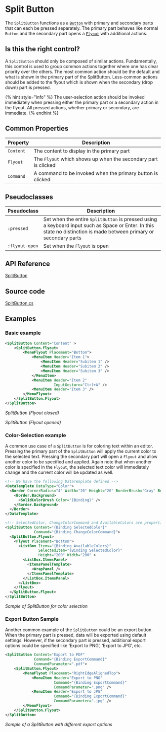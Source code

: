 # Split Button

The `SplitButton` functions as a [`Button`](https://docs.avaloniaui.net/docs/controls/button) with primary and secondary parts that can each be pressed separately. The primary part behaves like normal `Button` and the secondary part opens a [`Flyout`](https://docs.avaloniaui.net/docs/controls/flyouts) with additional actions.

## Is this the right control?

A `SplitButton` should only be composed of similar actions. Fundamentally, this control is used to group common actions together where one has clear priority over the others. The most common action should be the default and what is shown in the primary part of the SplitButton. Less-common actions should be added to the flyout which is shown when the secondary (drop down) part is pressed.

{% hint style="info" %}
The user-selection action should be invoked immediately when pressing either the primary part or a secondary action in the flyout. All pressed actions, whether primary or secondary, are immediate.
{% endhint %}

## Common Properties

| Property  | Description                                                    |
| --------- | -------------------------------------------------------------- |
| `Content` | The content to display in the primary part                     |
| `Flyout`  | The `Flyout` which shows up when the secondary part is clicked |
| `Command` | A command to be invoked when the primary button is clicked     |

## Pseudoclasses

| Pseudoclass    | Description                                                                                                                                                         |
| -------------- | ------------------------------------------------------------------------------------------------------------------------------------------------------------------- |
| `:pressed`     | Set when the entire `SplitButton` is pressed using a keyboard input such as Space or Enter. In this state no distinction is made between primary or secondary parts |
| `:flyout-open` | Set when the `Flyout` is open                                                                                                                                       |

## API Reference

[SplitButton](http://reference.avaloniaui.net/api/Avalonia.Controls/SplitButton/)

## Source code

[SplitButton.cs](https://github.com/AvaloniaUI/Avalonia/blob/master/src/Avalonia.Controls/SplitButton/SplitButton.cs)

## Examples

### Basic example

```xml
<SplitButton Content="Content" >
    <SplitButton.Flyout>
        <MenuFlyout Placement="Bottom">
            <MenuItem Header="Item 1">
                <MenuItem Header="Subitem 1" />
                <MenuItem Header="Subitem 2" />
                <MenuItem Header="Subitem 3" />
            </MenuItem>
            <MenuItem Header="Item 2"
                      InputGesture="Ctrl+A" />
            <MenuItem Header="Item 3" />
        </MenuFlyout>
    </SplitButton.Flyout>
</SplitButton>
```

<!--![](../../../.gitbook/assets/SplitButtonClosed.png)-->

_SplitButton (Flyout closed)_

<!--![](../../../.gitbook/assets/SplitButtonOpened.png)-->

_SplitButton (Flyout opened)_

### Color-Selection example

A common use case of a `SplitButton` is for coloring text within an editor. Pressing the primary part of the `SplitButton` will apply the current color to the selected text. Pressing the secondary part will open a `Flyout` and allow another color to be specified and applied. Again note that when another color is specified in the `Flyout`, the selected text color will immediately change and the current color will be updated as well.

```xml
<!-- We have the following DataTemplate defined -->
<DataTemplate DataType="Color">
  <Border CornerRadius="4" Width="20" Height="20" BorderBrush="Gray" BorderThickness="1" >
    <Border.Background>
      <SolidColorBrush Color="{Binding}" />
    </Border.Background>
  </Border>
</DataTemplate>
```

```xml
<!-- SelectedColor, ChangeColorCommand and AvailableColors are properties of our ViewModel -->
<SplitButton Content="{Binding SelectedColor}" 
             Command="{Binding ChangeColorCommand}">
  <SplitButton.Flyout>
    <Flyout Placement="Bottom">
      <ListBox Items="{Binding AvailableColors}" 
               SelectedItem="{Binding SelectedColor}" 
               Height="200" Width="200" >
        <ListBox.ItemsPanel>
          <ItemsPanelTemplate>
            <WrapPanel />
          </ItemsPanelTemplate>
        </ListBox.ItemsPanel>
      </ListBox>
    </Flyout>
  </SplitButton.Flyout>
</SplitButton>
```

<!--![](../../../.gitbook/assets/SplitButton\_ColorPickerSample.png)-->

_Sample of SplitButton for color selection_

### Export Button Sample

Another common example of the `SplitButton` could be an export button. When the primary part is pressed, data will be exported using default settings. However, if the secondary part is pressed, additional export options could be specified like ‘Export to PNG’, ‘Export to JPG’, etc.

```xml
<SplitButton Content="Export to PDF"
             Command="{Binding ExportCommand}"
             CommandParameter=".pdf">
    <SplitButton.Flyout>
        <MenuFlyout Placement="RightEdgeAlignedTop">
            <MenuItem Header="Export to PNG"
                      Command="{Binding ExportCommand}"
                      CommandParameter=".png" />
            <MenuItem Header="Export to JPG"
                      Command="{Binding ExportCommand}"
                      CommandParameter=".jpg" />
        </MenuFlyout>
    </SplitButton.Flyout>
</SplitButton>
```

<!--![](../../../.gitbook/assets/SplitButton\_ExportButtonSample.png)-->

_Sample of a SplitButton with different export options_
